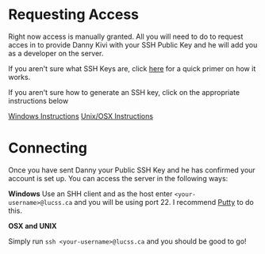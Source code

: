 Requesting Access
=================

Right now access is manually granted. All you will need to do to request acces in to provide Danny Kivi with your SSH Public Key and he will add you as a developer on the server. 

If you aren't sure what SSH Keys are, click [here](/SSH/Primer.md) for a quick primer on how it works.

If you aren't sure how to generate an SSH key, click on the appropriate instructions below

[Windows Instructions](/SSH/Windows.md)
[Unix/OSX Instructions](/SSH/Unix.md)

Connecting
==========

Once you have sent Danny your Public SSH Key and he has confirmed your account is set up. You can access the server in the following ways:

**Windows**
Use an SHH client and as the host enter `<your-username>@lucss.ca` and you will be using port 22. I recommend [Putty](http://www.chiark.greenend.org.uk/~sgtatham/putty/download.html) to do this.

**OSX and UNIX**

Simply run `ssh <your-username>@lucss.ca` and you should be good to go!
